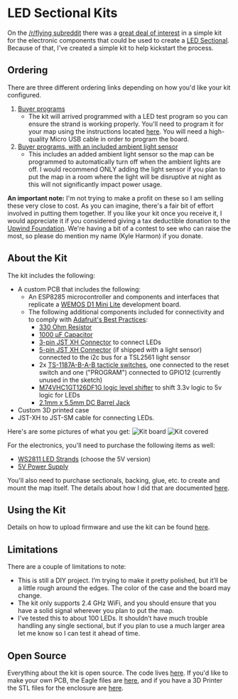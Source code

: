 # LED Sectional Kits
On the [/r/flying subreddit](https://www.reddit.com/r/flying) there was a [great deal of interest](https://www.reddit.com/r/flying/comments/a4yb83/aviation_nerd_jackpot/ebiscca/) in a simple kit for the electronic components that could be used to create a [LED Sectional](index.md). Because of that, I've created a simple kit to help kickstart the process.

## Ordering

There are three different ordering links depending on how you'd like your kit configured.
1. [Buyer programs](https://www.paypal.com/cgi-bin/webscr?cmd=_s-xclick&hosted_button_id=CFKGLG5F2ETDW)
    * The kit will arrived programmed with a LED test program so you can ensure the strand is working properly. You'll need to program it for your map using the instructions located [here](index.md#software). You will need a high-quality Micro USB cable in order to program the board.
2. [Buyer programs, with an included ambient light sensor](https://www.paypal.com/cgi-bin/webscr?cmd=_s-xclick&hosted_button_id=67RASVCG8DK5A)
    * This includes an added ambient light sensor so the map can be programmed to automatically turn off when the ambient lights are off. I would recommend ONLY adding the light sensor if you plan to put the map in a room where the light will be disruptive at night as this will not significantly impact power usage.

**An important note:** I'm not trying to make a profit on these so I am selling these very close to cost. As you can imagine, there's a fair bit of effort involved in putting them together. If you like your kit once you receive it, I would appreciate it if you considered giving a tax deductible donation to the [Upwind Foundation](https://www.upwindscholarship.com/). We're having a bit of a contest to see who can raise the most, so please do mention my name (Kyle Harmon) if you donate.

## About the Kit
The kit includes the following:
* A custom PCB that includes the following:
    * An ESP8285 microcontroller and components and interfaces that replicate a [WEMOS D1 Mini Lite](https://docs.wemos.cc/en/latest/d1/d1_mini_lite.html) development board.
    * The following additional components included for connectivity and to comply with [Adafruit's Best Practices](https://learn.adafruit.com/adafruit-neopixel-uberguide/best-practices):
        * [330 Ohm Resistor](https://lcsc.com/product-detail/Chip-Resistor-Surface-Mount_UNI-ROYAL-Uniroyal-Elec-0603WAF3300T5E_C23138.html)
        * [1000 µF Capacitor](https://lcsc.com/product-detail/Aluminum-Electrolytic-Capacitors-SMD_Lelon-VEJ102M1ATR-1010_C134756.html)
        * [3-pin JST XH Connector](https://lcsc.com/product-detail/Wire-To-Board-Wire-To-Wire-Connector_BOOMELE-Boom-Precision-Elec-XH-3A_C2316.html) to connect LEDs
        * [5-pin JST XH Connector](https://lcsc.com/product-detail/Wire-To-Board-Wire-To-Wire-Connector_BOOMELE-Boom-Precision-Elec-XH-5A_C2318.html) (if shipped with a light sensor) connected to the i2c bus for a TSL2561 light sensor
        * 2x [TS-1187A-B-A-B tacticle switches](https://lcsc.com/product-detail/Tactile-Switches_XKB-Connectivity-TS-1187A-B-A-B_C318884.html), one connected to the reset switch and one ("PROGRAM") connected to GPIO12 (currently unused in the sketch)
        * [M74VHC1GT126DF1G logic level shifter](https://lcsc.com/product-detail/Logic-Buffers-Drivers-Receivers-Transceivers_ON-Semiconductor-ON-M74VHC1GT126DF1G_C150237.html) to shift 3.3v logic to 5v logic for LEDs
        * [2.1mm x 5.5mm DC Barrel Jack](https://www.digikey.com/product-detail/en/cui-inc/PJ-037A/CP-037A-ND/1644545)
* Custom 3D printed case
* JST-XH to JST-SM cable for connecting LEDs.

Here's are some pictures of what you get:
![Kit board](https://wkharmon.github.io/led-sectional/images/Kit%20board.jpg)
![Kit covered](https://wkharmon.github.io/led-sectional/images/Kit%20covered.jpg)

For the electronics, you'll need to purchase the following items as well:
* [WS2811 LED Strands](https://amzn.to/2Sng8vF) (choose the 5V version)
* [5V Power Supply](https://amzn.to/2RnCvn8)

You'll also need to purchase sectionals, backing, glue, etc. to create and mount the map itself. The details about how I did that are documented [here](index.md).

## Using the Kit
Details on how to upload firmware and use the kit can be found [here](index.md#software).

## Limitations
There are a couple of limitations to note:
* This is still a DIY project. I’m trying to make it pretty polished, but it’ll be a little rough around the edges. The color of the case and the board may change.
* The kit only supports 2.4 GHz WiFi, and you should ensure that you have a solid signal wherever you plan to put the map.
* I’ve tested this to about 100 LEDs. It shouldn’t have much trouble handling any single sectional, but if you plan to use a much larger area let me know so I can test it ahead of time.

## Open Source
Everything about the kit is open source. The code lives [here](https://github.com/WKHarmon/led-sectional/blob/master/led-sectional.ino). If you'd like to make your own PCB, the Eagle files are [here](https://github.com/WKHarmon/led-sectional/tree/master/pcb%20files), and if you have a 3D Printer the STL files for the enclosure are [here](https://github.com/WKHarmon/led-sectional/tree/master/enclosure%20stl%20files).